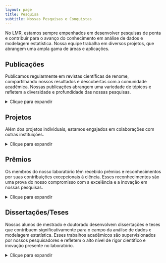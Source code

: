 ```yaml
---
layout: page
title: Pesquisa
subtitle: Nossas Pesquisas e Conquistas
---
```


No LMR, estamos sempre empenhados em desenvolver pesquisas de ponta e contribuir para o avanço do conhecimento em análise de dados e modelagem estatística. Nossa equipe trabalha em diversos projetos, que abrangem uma ampla gama de áreas e aplicações.


## Publicações  <i class="fa-solid fa-file-lines"></i>

Publicamos regularmente em revistas científicas de renome, compartilhando nossos resultados e descobertas com a comunidade acadêmica. Nossas publicações abrangem uma variedade de tópicos e refletem a diversidade e profundidade das nossas pesquisas.

<details>
  <summary>Clique para expandir</summary>
-
</details>


## Projetos <i class="fa-solid fa-diagram-project"></i>

Além dos projetos individuais, estamos engajados em colaborações com outras instituições.

<details>
  <summary>Clique para expandir</summary>
-
</details>

## Prêmios <i class="fa-solid fa-trophy" style='font-size:20px'></i>

Os membros do nosso laboratório têm recebido prêmios e reconhecimentos por suas contribuições excepcionais à ciência. Esses reconhecimentos são uma prova do nosso compromisso com a excelência e a inovação em nossas pesquisas.

<details>
  <summary>Clique para expandir</summary>

   - O trabalho *On moments of folded and truncated multivariate extended skew-normal distributions* do aluno **Christian E. Galarza** recebeu o prêmio Best LACSC 2019 Paper Award no 4th Latin American Conference for Statistical Computing.

   - O trabalho *Truncated moments of selection elliptical distributions with applications in robust modelling of HIV longitudinal censored data* do aluno **Christian E. Galarza** recebeu o prêmio ISI-IBS Young Ambassadors na International Biometrics Conference (IBC 2020).

   - O trabalho *Objective Bayesian analysis for the spatial Student-t regression model* do aluno **José Alejandro Ordoñez** ganhou o prêmio do melhor pôster no XV Brazilian Meeting of Bayesian Statistics.

   - A dissertação de mestrado da aluna **Katherine Andreina Loor Valeriano** ganhou menção honrosa no Concurso de Dissertação de Mestrado do Simpósio Nacional de Probabilidade e Estatística.

   - O trabalho *Canonical fundamental skew-t linear mixed models* da aluna **Fernanda Lang Schumacher** foi um dos vencedores do prêmio Student competition in association with the Conference in Honour of Fred Smith & Chris Skinner.

   -

</br>
</details>


## Dissertações/Teses <i class="fa-solid fa-book" style='font-size:20px'></i>

Nossos alunos de mestrado e doutorado desenvolvem dissertações e teses que contribuem significativamente para o campo da análise de dados e modelagem estatística. Esses trabalhos acadêmicos são supervisionados por nossos pesquisadores e refletem o alto nível de rigor científico e inovação presente no laboratório.

<details>
  <summary>Clique para expandir</summary>
-
</details>
